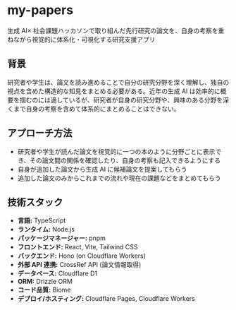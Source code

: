 # my-papers

生成 AI× 社会課題ハッカソンで取り組んだ先行研究の論文を、自身の考察を重ねながら視覚的に体系化・可視化する研究支援アプリ

## 背景

研究者や学生は、論文を読み進めることで自分の研究分野を深く理解し、独自の視点を含めた構造的な知見をまとめる必要がある。近年の生成 AI は効率的に概要を掴むのには適しているが、研究者が自身の研究分野や、興味のある分野を深くまで自身の考察を含めて体系的にまとめることはできない。

## アプローチ方法

- 研究者や学生が読んだ論文を視覚的に一つの本のように分野ごとに表示でき、その論文間の関係を確認したり、自身の考察も記入できるようにする
- 自身が追加した論文から生成 AI に候補論文を提案してもらう
- 追加した論文のみからこれまでの流れや現在の課題などをまとめてもらう

## 技術スタック

- **言語:** TypeScript
- **ランタイム:** Node.js
- **パッケージマネージャー:** pnpm
- **フロントエンド:** React, Vite, Tailwind CSS
- **バックエンド:** Hono (on Cloudflare Workers)
- **外部 API 連携:** CrossRef API (論文情報取得)
- **データベース:** Cloudflare D1
- **ORM:** Drizzle ORM
- **コード品質:** Biome
- **デプロイ/ホスティング:** Cloudflare Pages, Cloudflare Workers
